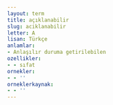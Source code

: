 ```yaml
---
layout: term
title: açıklanabilir
slug: aciklanabilir
letter: A
lisan: Türkçe
anlamlar:
- Anlaşılır duruma getirilebilen
ozellikler:
- - sıfat
ornekler:
- - ''
orneklerkaynak:
- - ''
---
```


